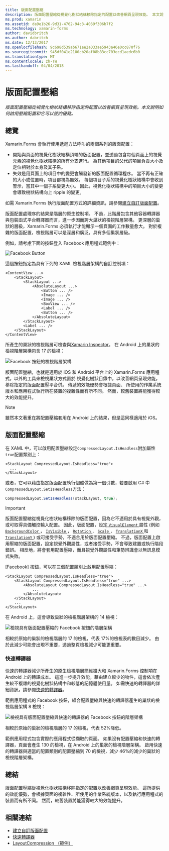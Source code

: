 ```yaml
---
title: 版面配置壓縮
description: 版面配置壓縮從視覺化樹狀結構移除指定的配置以改善網頁呈現效能。 本文說明如何啟用壓縮配置和它可以使的優點。
ms.prod: xamarin
ms.assetid: da9e1b26-9d31-4762-94c3-4039f306b7f2
ms.technology: xamarin-forms
author: davidbritch
ms.author: dabritch
ms.date: 12/13/2017
ms.openlocfilehash: 9c698d539ab671ee2a033ae5943a46e0cc870f76
ms.sourcegitcommit: 945df041e2180cb20af08b83cc703ecd1aedc6b0
ms.translationtype: MT
ms.contentlocale: zh-TW
ms.lasthandoff: 04/04/2018
---
```

# <a name="layout-compression"></a>版面配置壓縮

_版面配置壓縮從視覺化樹狀結構移除指定的配置以改善網頁呈現效能。本文說明如何啟用壓縮配置和它可以使的優點。_

## <a name="overview"></a>總覽

Xamarin.Forms 會執行使用遞迴方法呼叫的兩個系列的版面配置：

- 開始與頁面的視覺化樹狀結構頂端的版面配置，並透過包含每個頁面上的視覺元素的視覺化樹狀結構的所有分支進行。 為其他項目的父代的項目負責大小及定位相對於本身及其子系。
- 失效是用頁面上的項目中的變更會觸發新的版面配置循環程序。 當不再有正確的大小或位置時，項目都視為無效。 每個項目子系的視覺化樹狀結構中會收到警示，當其中一個子系變更大小。 因此，視覺化樹狀結構中的項目大小的變更會導致樹狀結構向上 ripple 的變更。

如需 Xamarin.Forms 執行版面配置方式的詳細資訊，請參閱[建立自訂版面配置](~/xamarin-forms/user-interface/layouts/custom.md)。

版面配置處理序的結果是階層的原生控制項。 不過，此階層包含其他容器轉譯器與包裝函式平台轉譯器而言，進一步因而誇大巢狀的檢視階層架構。 更深層的巢狀的層級，Xamarin.Forms 必須執行才能顯示一個頁面的工作數量愈大。 對於複雜的版面配置，檢視階層可以是深層和廣泛，具有多個巢狀層級。

例如，請考慮下面的按鈕登入 Facebook 應用程式範例中：

![](layout-compression-images/facebook-button.png "Facebook Button")

這個按鈕指定為具有下列的 XAML 檢視階層架構的自訂控制項：

```xaml
<ContentView ...>
    <StackLayout>
        <StackLayout ...>
            <AbsoluteLayout ...>
                <Button ... />    
                <Image ... />
                <Image ... />
                <BoxView ... />
                <Label ... />
                <Button ... />
            </AbsoluteLayout>
        </StackLayout>
        <Label ... />
    </StackLayout>    
</ContentView>
```

所產生的巢狀的檢視階層可檢查與[Xamarin Inspector](~/tools/inspector/index.md)。 在 Android 上的巢狀的檢視階層架構包含 17 的檢視：

![](layout-compression-images/no-compression.png "Facebook 按鈕的檢視階層架構")

版面配置壓縮，也就是適用於 iOS 和 Android 平台上的 Xamarin.Forms 應用程式，以外的工具來檢視巢狀方式置於 視覺化樹狀目錄中，以改善網頁呈現效能，移除指定的版面配置壓平合併。 傳遞的效能優勢會根據頁面、 所使用的作業系統版本和應用程式執行所在裝置的複雜性而有所不同。 然而，較舊裝置將能獲得較大的效能提升。

> [!NOTE]
> 雖然本文著重在將配置壓縮套用在 Android 上的結果，但是這同樣適用於 iOS。

## <a name="layout-compression"></a>版面配置壓縮

在 XAML 中，可以啟用配置壓縮設定`CompressedLayout.IsHeadless`附加屬性`true`配置類別上：

```xaml
<StackLayout CompressedLayout.IsHeadless="true">
  ...
</StackLayout>   
```

或者，它可以藉由指定版面配置執行個體做為第一個引數，若要啟用 C# 中`CompressedLayout.SetIsHeadless`方法：

```csharp
CompressedLayout.SetIsHeadless(stackLayout, true);
```

> [!IMPORTANT]
> 版面配置壓縮從視覺化樹狀結構移除的版面配置，因為它不適用於具有視覺外觀，或可取得具備觸控輸入配置。 因此，版面配置，設定[ `VisualElement` ](https://developer.xamarin.com/api/type/Xamarin.Forms.VisualElement/)屬性 (例如[ `BackgroundColor` ](https://developer.xamarin.com/api/property/Xamarin.Forms.VisualElement.BackgroundColor/)， [ `IsVisible` ](https://developer.xamarin.com/api/property/Xamarin.Forms.VisualElement.IsVisible/)， [ `Rotation` ](https://developer.xamarin.com/api/property/Xamarin.Forms.VisualElement.Rotation/)， [ `Scale` ](https://developer.xamarin.com/api/property/Xamarin.Forms.VisualElement.Scale/)， [ `TranslationX` ](https://developer.xamarin.com/api/property/Xamarin.Forms.VisualElement.TranslationX/)和[ `TranslationY` ](https://developer.xamarin.com/api/property/Xamarin.Forms.VisualElement.TranslationY/)) 或可接受手勢，不適合用於版面配置壓縮。 不過，版面配置上啟用壓縮的版面配置，設定視覺外觀屬性，或者接受手勢，不會導致建置或執行階段錯誤。 相反地，將會套用配置壓縮，而且視覺外觀屬性和筆勢辨識會以無訊息模式失敗。

[Facebook] 按鈕，可以在三個配置類別上啟用配置壓縮：

```xaml
<StackLayout CompressedLayout.IsHeadless="true">
    <StackLayout CompressedLayout.IsHeadless="true" ...>
        <AbsoluteLayout CompressedLayout.IsHeadless="true" ...>
            ...
        </AbsoluteLayout>
    </StackLayout>
    ...
</StackLayout>  
```

在 Android 上，這會導致巢狀的檢視階層架構的 14 檢視：

![](layout-compression-images/layout-compression.png "檢視具有版面配置壓縮的 Facebook 按鈕的階層架構")

相較於原始的巢狀的檢視階層的 17 的檢視，代表 17%的檢視表的數目減少。 由於此減少可能會出現不重要，透過整頁檢視減少可能更重要。

### <a name="fast-renderers"></a>快速轉譯器

快速的轉譯器減少所產生的原生檢視階層簡維擴大和 Xamarin.Forms 控制項在 Android 上的轉譯成本。 這進一步提升效能，藉由建立較少的物件，這會依次產生較不複雜的視覺化樹狀結構中和較低的記憶體使用量。 如需快速的轉譯器的詳細資訊，請參閱[快速的轉譯器](~/xamarin-forms/internals/fast-renderers.md)。

範例應用程式的 Facebook 按鈕，組合配置壓縮與快速的轉譯器產生的巢狀的檢視階層架構 8 檢視：

![](layout-compression-images/layout-compression-with-fast-renderers.png "檢視具有版面配置壓縮與快速的轉譯器的 Facebook 按鈕的階層架構")

相較於原始的巢狀的檢視階層的 17 的檢視，代表 52%降低。

範例應用程式包含實際的應用程式從擷取的頁面。 如果沒有配置壓縮和快速的轉譯器，頁面會產生 130 的檢視，在 Android 上的巢狀的檢視階層架構。 啟用快速的轉譯器與適當的配置類別的配置壓縮到 70 的檢視，減少 46%的減少的巢狀的檢視階層架構。

## <a name="summary"></a>總結

版面配置壓縮從視覺化樹狀結構移除指定的配置以改善網頁呈現效能。 這所提供的效能優勢，會根據頁面的複雜性、所使用的作業系統版本，以及執行應用程式的裝置而有所不同。 然而，較舊裝置將能獲得較大的效能提升。


## <a name="related-links"></a>相關連結

- [建立自訂版面配置](~/xamarin-forms/user-interface/layouts/custom.md)
- [快速轉譯器](~/xamarin-forms/internals/fast-renderers.md)
- [LayoutCompression （範例）](https://developer.xamarin.com/samples/xamarin-forms/userinterface/layoutcompression/)
